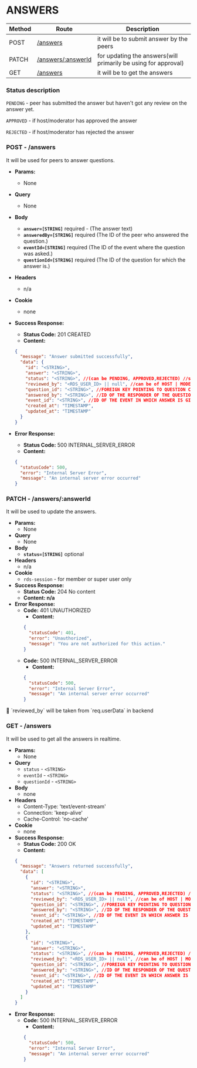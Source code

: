 # ANSWERS

| Method | Route                                           | Description                                                    |
| ------ | ----------------------------------------------- | -------------------------------------------------------------- |
| POST   | [/answers](#post---answers)                     | it will be to submit answer by the peers                       |
| PATCH  | [/answers/:answerId](#patch---answers-answerid) | for updating the answers(will primarily be using for approval) |
| GET    | [/answers](#get---answers)                      | it will be to get the answers                                  |

### Status description

`PENDING` - peer has submitted the answer but haven't got any review on the answer yet.

`APPROVED` - if host/moderator has approved the answer

`REJECTED` - if host/moderator has rejected the answer

### POST - /answers

It will be used for peers to answer questions.

- **Params:**
  - None
- **Query**
  - None
- **Body**
  - **`answer=[STRING]`** required - (The answer text)
  - **`answeredBy=[STRING]`** required (The ID of the peer who answered the question.)
  - **`eventId=[STRING]`** required (The ID of the event where the question was asked.)
  - **`questionId=[STRING]`** required (The ID of the question for which the answer is.)
- **Headers**
  - n/a
- **Cookie**
  - none
- **Success Response:**

  - **Status Code:** 201 CREATED
  - **Content:**

  ```json
  {
    "message": "Answer submitted successfully",
    "data": {
      "id": "<STRING>",
      "answer": "<STRING>",
      "status": "<STRING>", //(can be PENDING, APPROVED,REJECTED) //so that HOST | MODERATOR can filter out the answers which has to be shown in word cloud
      "reviewed_by": "<RDS_USER_ID> || null", //can be of HOST | MODERATOR
      "question_id": "<STRING>", //FOREIGN KEY POINTING TO QUESTION COLLECTION
      "answered_by": "<STRING>", //ID OF THE RESPONDER OF THE QUESTION(FROM PEERS COLLECTION)
      "event_id": "<STRING>", //ID OF THE EVENT IN WHICH ANSWER IS GIVEN
      "created_at": "TIMESTAMP",
      "updated_at": "TIMESTAMP"
    }
  }
  ```

- **Error Response:**

  - **Status Code:** 500 INTERNAL_SERVER_ERROR
  - **Content:**

  ```json
  {
    "statusCode": 500,
    "error": "Internal Server Error",
    "message": "An internal server error occurred"
  }
  ```

### PATCH - /answers/:answerId

It will be used to update the answers.

- **Params:**
  - None
- **Query**
  - None
- **Body**
  - **`status=[STRING]`** optional
- **Headers**
  - n/a
- **Cookie**
  - `rds-session` - for member or super user only
- **Success Response:**
  - **Status Code:** 204 No content
  - **Content: n/a**
- **Error Response:**
  - **Code:** 401 UNAUTHORIZED
    - **Content:**
    ```json
    {
      "statusCode": 401,
      "error": "Unauthorized",
      "message": "You are not authorized for this action."
    }
    ```
  - **Code:** 500 INTERNAL_SERVER_ERROR
    - **Content:**
    ```json
    {
      "statusCode": 500,
      "error": "Internal Server Error",
      "message": "An internal server error occurred"
    }
    ```

<aside>
📌 `reviewed_by` will be taken from `req.userData` in backend
</aside>

### GET - /answers

It will be used to get all the answers in realtime.

- **Params:**
  - None
- **Query**
  - `status` - `<STRING>`
  - `eventId` - `<STRING>`
  - `questionId` - `<STRING>`
- **Body**
  - none
- **Headers**
  - Content-Type: 'text/event-stream'
  - Connection: 'keep-alive'
  - Cache-Control: 'no-cache'
- **Cookie**
  - none
- **Success Response:**
  - **Status Code:** 200 OK
  - **Content:**
  ```json
  {
    "message": "Answers returned successfully",
    "data": [
      {
        "id": "<STRING>",
        "answer": "<STRING>",
        "status": "<STRING>", //(can be PENDING, APPROVED,REJECTED) //so that HOST | MODERATOR can filter out the answers which has to be shown in word cloud
        "reviewed_by": "<RDS_USER_ID> || null", //can be of HOST | MODERATOR
        "question_id": "<STRING>", //FOREIGN KEY POINTING TO QUESTION COLLECTION
        "answered_by": "<STRING>", //ID OF THE RESPONDER OF THE QUESTION(FROM PEERS COLLECTION)
        "event_id": "<STRING>", //ID OF THE EVENT IN WHICH ANSWER IS GIVEN
        "created_at": "TIMESTAMP",
        "updated_at": "TIMESTAMP"
      },
      {
        "id": "<STRING>",
        "answer": "<STRING>",
        "status": "<STRING>", //(can be PENDING, APPROVED,REJECTED) //so that HOST | MODERATOR can filter out the answers which has to be shown in word cloud
        "reviewed_by": "<RDS_USER_ID> || null", //can be of HOST | MODERATOR
        "question_id": "<STRING>", //FOREIGN KEY POINTING TO QUESTION COLLECTION
        "answered_by": "<STRING>", //ID OF THE RESPONDER OF THE QUESTION(FROM PEERS COLLECTION)
        "event_id": "<STRING>", //ID OF THE EVENT IN WHICH ANSWER IS GIVEN
        "created_at": "TIMESTAMP",
        "updated_at": "TIMESTAMP"
      }
    ]
  }
  ```
- **Error Response:**
  - **Code:** 500 INTERNAL_SERVER_ERROR
    - **Content:**
    ```json
    {
      "statusCode": 500,
      "error": "Internal Server Error",
      "message": "An internal server error occurred"
    }
    ```
